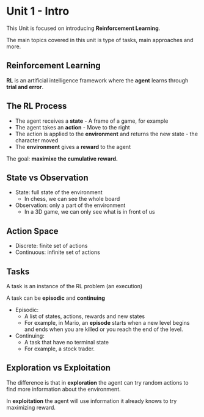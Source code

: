 # Unit 1 - Intro

This Unit is focused on introducing **Reinforcement Learning**.

The main topics covered in this unit is type of tasks, main approaches and more.

## Reinforcement Learning

**RL** is an artificial intelligence framework where the **agent** learns through **trial and error**.

## The RL Process

- The agent receives a **state** - A frame of a game, for example
- The agent takes an **action** - Move to the right
- The action is applied to the **environment** and returns the new state - the character moved
- The **environment** gives a **reward** to the agent

The goal: **maximixe the cumulative reward.**

## State vs Observation

- State: full state of the environment
  - In chess, we can see the whole board
- Observation: only a part of the environment
  - In a 3D game, we can only see what is in front of us

## Action Space

- Discrete: finite set of actions
- Continuous: infinite set of actions

## Tasks

A task is an instance of the RL problem (an execution)

A task can be **episodic** and **continuing**

- Episodic:
  - A list of states, actions, rewards and new states
  - For example, in Mario, an **episode** starts when a new level begins and ends when you are killed or you reach the end of the level.
- Continuing:
  - A task that have no terminal state
  - For example, a stock trader.

## Exploration vs Exploitation

The difference is that in **exploration** the agent can try random actions to find more information about the environment.

In **exploitation** the agent will use information it already knows to try maximizing reward.
